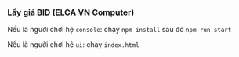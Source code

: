### Lấy giá BID (ELCA VN Computer)

Nếu là người chơi hệ `console`: chạy `npm install` sau đó `npm run start`

Nếu là người chơi hệ `ui`: chạy `index.html`